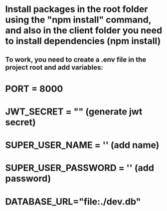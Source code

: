 # Install packages in the root folder using the "npm install" command, and also in the client folder you need to install dependencies (npm install)

## To work, you need to create a .env file in the project root and add variables:
# PORT = 8000
# JWT_SECRET = "" (generate jwt secret)

# SUPER_USER_NAME = '' (add name)
# SUPER_USER_PASSWORD = '' (add password)

# DATABASE_URL="file:./dev.db"
